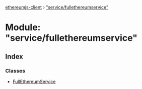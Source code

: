 [ethereumjs-client](../README.md) › ["service/fullethereumservice"](_service_fullethereumservice_.md)

# Module: "service/fullethereumservice"

## Index

### Classes

* [FullEthereumService](../classes/_service_fullethereumservice_.fullethereumservice.md)
